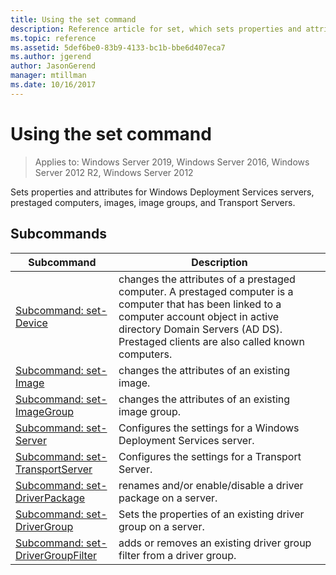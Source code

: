 ```yaml
---
title: Using the set command
description: Reference article for set, which sets properties and attributes for Windows Deployment Services servers, prestaged computers, images, image groups, and Transport Servers.
ms.topic: reference
ms.assetid: 5def6be0-83b9-4133-bc1b-bbe6d407eca7
ms.author: jgerend
author: JasonGerend
manager: mtillman
ms.date: 10/16/2017
---
```


# Using the set command

> Applies to: Windows Server 2019, Windows Server 2016, Windows Server 2012 R2, Windows Server 2012

Sets properties and attributes for Windows Deployment Services servers, prestaged computers, images, image groups, and Transport Servers.

## Subcommands
|Subcommand|Description|
|-------|--------|
|[Subcommand: set-Device](./wdsutil-set-device.md)|changes the attributes of a prestaged computer. A prestaged computer is a computer that has been linked to a computer account object in active directory Domain Servers (AD DS). Prestaged clients are also called known computers.|
|[Subcommand: set-Image](./wdsutil-set-image.md)|changes the attributes of an existing image.|
|[Subcommand: set-ImageGroup](./wdsutil-set-imagegroup.md)|changes the attributes of an existing image group.|
|[Subcommand: set-Server](./wdsutil-set-server.md)|Configures the settings for a Windows Deployment Services server.|
|[Subcommand: set-TransportServer](./wdsutil-set-transportserver.md)|Configures the settings for a Transport Server.|
|[Subcommand: set-DriverPackage](./wdsutil-set-driverpackage.md)|renames and/or enable/disable a driver package on a server.|
|[Subcommand: set-DriverGroup](./wdsutil-set-drivergroup.md)|Sets the properties of an existing driver group on a server.|
|[Subcommand: set-DriverGroupFilter](./wdsutil-set-drivergroupfilter.md)|adds or removes an existing driver group filter from a driver group.|